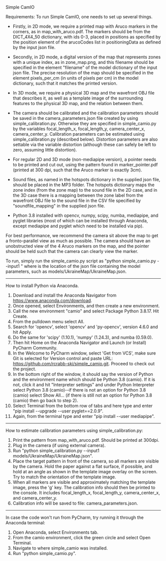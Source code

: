 Simple CamIO

Requirements: To run Simple CamIO, one needs to set up several things. 

- Firstly, in 2D mode, we require a printed map with Aruco markers in the corners, as in map_with_aruco.pdf. The markers should be from the DICT_4X4_50 dictionary, with ids 0-3, placed in positions as specified by the position element of the arucoCodes list in positioningData as defined by the input json file.  

- Secondly, in 2D mode, a digital version of the map that represents zones with a unique index, as in zone_map.png, and this filename should be specified in the element "filename" of the model dictionary of the input json file. The precise resolution of the map should be specified in the element pixels_per_cm (in units of pixels per cm) in the model dictionary, such that it matches the printed version. 

- In 3D mode, we require a physical 3D map and the wavefront OBJ file that describes it, as well as a template image of the surrounding features to the physical 3D map, and the relation between them.
  
- The camera should be calibrated and the calibration parameters should be saved in the camera_parameters.json file created by using simple_calibration.py. Otherwise they are specified in simple_camio.py by the variables focal_length_x, focal_length_y, camera_center_x, camera_center_y. Calibration parameters can be estimated using simple_calibration.py (described below).  Distortion parameters are also settable via the variable distortion (although these can safely be left to zero, assuming little distortion). 

- For regular 2D and 3D mode (non-mediapipe version), a pointer needs to be printed and cut out, using the pattern found in marker_pointer.pdf (printed at 300 dpi, such that the Aruco marker is exactly 3cm).

- Sound files, as named in the hotspots dictionary in the supplied json file, should be placed in the MP3 folder. The hotspots dictionary maps the zone index (from the zone map) to the sound file in the 2D case, and in the 3D case there is a mapping between the zone label from the wavefront OBJ file to the sound file in the CSV file specified by "soundfile_mapping" in the supplied json file.

- Python 3.8 installed with opencv, numpy, scipy, numba, mediapipe, and pyglet libraries (most of which can be installed through Anaconda, except mediapipe and pyglet which need to be installed via pip).

For best performance, we recommend the camera sit above the map to get a fronto-parallel view as much as possible. The camera should have an unobstructed view of the 4 Aruco markers on the map, and the pointer should be held such that the camera can clearly view the marker.

To run, simply run the simple_camio.py script as "python simple_camio.py --input1 <json file>" where <json file> is the location of the json file containing the model parameters, such as models/UkraineMap/UkraineMap.json. 

__________________________________________________
How to install Python via Anaconda.
1. Download and install the Anaconda Navigator from https://www.anaconda.com/download.
2. Once opened, select Environments, and then create a new environment.
3. Call the new environment "camio" and select Package Python 3.8.17. Hit Create.
4. From the pulldown menu select All.
5. Search for 'opencv', select 'opencv' and 'py-opencv', version 4.6.0 and hit Apply.
7. Do the same for 'scipy' (1.10.1), 'numpy' (1.24.3), and numba (0.59.0).
8. Then hit Home on the Anaconda Navigator and Launch (or Install) PyCharm Community.
9. In the Welcome to PyCharm window, select 'Get from VCS', make sure Git is selected for Version control and paste URL: https://github.com/rcrabb-ski/simple_camio.git. Proceed to check out the project.
10. In the bottom right of the window, it should say the version of Python and the environment name which should be Python 3.8 (camio).  If it is not, click it and hit "Interpreter settings" and under Python Interpreter select Python 3.8 (camio)--if there is not an option for Python 3.8 (camio) select Show All... (if there is still not an option for Python 3.8 (camio) then go back to step 2).
11. Select Terminal from the bottom row of tabs and here type and enter "pip install --upgrade --user pyglet==2.0.9".
12. Again, from the terminal type and enter "pip install --user mediapipe".


--------------------------------------------------
How to estimate calibration parameters using simple_calibration.py:

1. Print the pattern from map_with_aruco.pdf. Should be printed at 300dpi.
2. Plug in the camera (if using external camera).
3. Run "python simple_calibration.py --input1 models/UkraineMap/UkraineMap.json".
4. Place the target pattern in front of the camera, so all markers are visible by the camera. Hold the paper against a flat surface, if possible, and hold at an angle as shown in the template image overlay on the screen. Try to match the orientation of the template image.
5. When all markers are visible and approximately matching the template image, press the 'g' key.  The calibration info should then be printed to the console. It includes focal_length_x, focal_length_y, camera_center_x, and camera_center_y.
6. Calibration info will be saved to file: camera_parameters.json.


--------------------------------------------------
In case the code won't run from PyCharm, try running it through the Anaconda terminal:

1. Open Anaconda, select Environments tab.
2. From the camio environment, click the green circle and select Open Terminal.
3. Navigate to where simple_camio was installed.
4. Run "python simple_camio.py".
